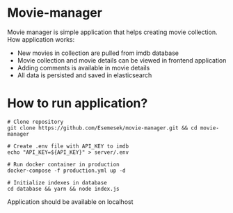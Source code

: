 # Movie-manager
Movie manager is simple application that helps creating movie collection.
How application works:
* New movies in collection are pulled from imdb database
* Movie collection and movie details can be viewed in frontend application
* Adding comments is available in movie details
* All data is persisted and saved in elasticsearch

# How to run application?
```shell
# Clone repository
git clone https://github.com/Esemesek/movie-manager.git && cd movie-manager

# Create .env file with API_KEY to imdb
echo "API_KEY=${API_KEY}" > server/.env

# Run docker container in production
docker-compose -f production.yml up -d

# Initialize indexes in database
cd database && yarn && node index.js
```

Application should be available on localhost
